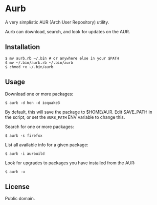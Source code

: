# Aurb

A very simplistic AUR (Arch User Repository) utility.

Aurb can download, search, and look for updates on the AUR.

## Installation

    $ mv aurb.rb ~/.bin # or anywhere else in your $PATH
    $ mv ~/.bin/aurb.rb ~/.bin/aurb
    $ chmod +x ~/.bin/aurb

## Usage

Download one or more packages:

    $ aurb -d hon -d ioquake3

By default, this will save the package to $HOME/AUR. Edit SAVE_PATH in the script, or set the `AURB_PATH` ENV variable to change this.

Search for one or more packages:

    $ aurb -s firefox

List all available info for a given package:

    $ aurb -i aurbuild

Look for upgrades to packages you have installed from the AUR:

    $ aurb -u

## License

Public domain.

